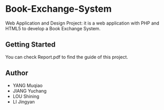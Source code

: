 # Book-Exchange-System
Web Application and Design Project: it is a web application with PHP and HTML5 to develop a Book Exchange System.

## Getting Started
You can check Report.pdf to find the guide of this project.

## Author
* YANG Muqiao
* JIANG Yuchang
* LOU Shining
* LI Jingyan
